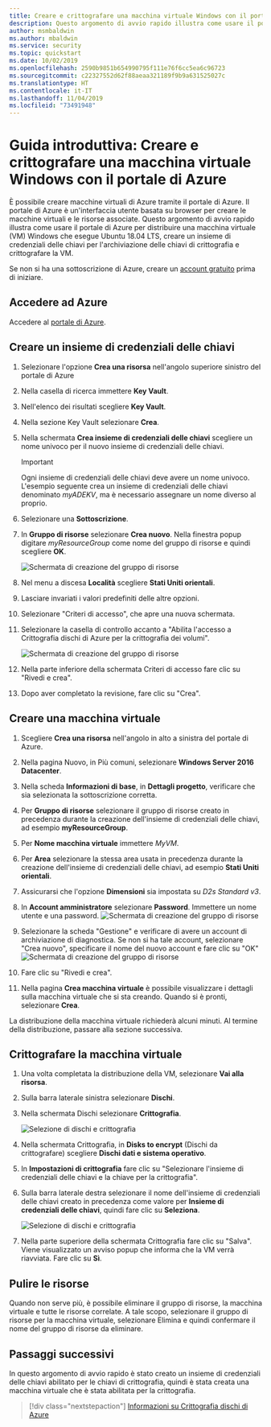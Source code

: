 ```yaml
---
title: Creare e crittografare una macchina virtuale Windows con il portale di Azure
description: Questo argomento di avvio rapido illustra come usare il portale di Azure per creare e crittografare una macchina virtuale Windows
author: msmbaldwin
ms.author: mbaldwin
ms.service: security
ms.topic: quickstart
ms.date: 10/02/2019
ms.openlocfilehash: 2590b9851b654990795f111e76f6cc5ea6c96723
ms.sourcegitcommit: c22327552d62f88aeaa321189f9b9a631525027c
ms.translationtype: HT
ms.contentlocale: it-IT
ms.lasthandoff: 11/04/2019
ms.locfileid: "73491948"
---
```

# <a name="quickstart-create-and-encrypt-a-windows-virtual-machine-with-the-azure-portal"></a>Guida introduttiva: Creare e crittografare una macchina virtuale Windows con il portale di Azure

È possibile creare macchine virtuali di Azure tramite il portale di Azure. Il portale di Azure è un'interfaccia utente basata su browser per creare le macchine virtuali e le risorse associate. Questo argomento di avvio rapido illustra come usare il portale di Azure per distribuire una macchina virtuale (VM) Windows che esegue Ubuntu 18.04 LTS, creare un insieme di credenziali delle chiavi per l'archiviazione delle chiavi di crittografia e crittografare la VM.

Se non si ha una sottoscrizione di Azure, creare un [account gratuito](https://azure.microsoft.com/free/?WT.mc_id=A261C142F) prima di iniziare.

## <a name="sign-in-to-azure"></a>Accedere ad Azure

Accedere al [portale di Azure](https://portal.azure.com).

## <a name="create-a-key-vault"></a>Creare un insieme di credenziali delle chiavi

1. Selezionare l'opzione **Crea una risorsa** nell'angolo superiore sinistro del portale di Azure
1. Nella casella di ricerca immettere **Key Vault**.
1. Nell'elenco dei risultati scegliere **Key Vault**.
1. Nella sezione Key Vault selezionare **Crea**.
1. Nella schermata **Crea insieme di credenziali delle chiavi** scegliere un nome univoco per il nuovo insieme di credenziali delle chiavi.

    > [!Important]
    > Ogni insieme di credenziali delle chiavi deve avere un nome univoco. L'esempio seguente crea un insieme di credenziali delle chiavi denominato *myADEKV*, ma è necessario assegnare un nome diverso al proprio.

1. Selezionare una **Sottoscrizione**.
1.  In **Gruppo di risorse** selezionare **Crea nuovo**. Nella finestra popup digitare *myResourceGroup* come nome del gruppo di risorse e quindi scegliere **OK**. 

    ![Schermata di creazione del gruppo di risorse](../media/disk-encryption/portal-qs-keyvaultcreation.png)

1. Nel menu a discesa **Località** scegliere **Stati Uniti orientali**.
1. Lasciare invariati i valori predefiniti delle altre opzioni.
1. Selezionare "Criteri di accesso", che apre una nuova schermata.
1. Selezionare la casella di controllo accanto a "Abilita l'accesso a Crittografia dischi di Azure per la crittografia dei volumi".

    ![Schermata di creazione del gruppo di risorse](../media/disk-encryption/portal-qs-keyvault-enable-encryption.png)

1. Nella parte inferiore della schermata Criteri di accesso fare clic su "Rivedi e crea".
1. Dopo aver completato la revisione, fare clic su "Crea".

## <a name="create-a-virtual-machine"></a>Creare una macchina virtuale

1. Scegliere **Crea una risorsa** nell'angolo in alto a sinistra del portale di Azure.

1. Nella pagina Nuovo, in Più comuni, selezionare **Windows Server 2016 Datacenter**.
1. Nella scheda **Informazioni di base**, in **Dettagli progetto**, verificare che sia selezionata la sottoscrizione corretta.
1. Per **Gruppo di risorse** selezionare il gruppo di risorse creato in precedenza durante la creazione dell'insieme di credenziali delle chiavi, ad esempio **myResourceGroup**.
1. Per **Nome macchina virtuale** immettere *MyVM*.
1. Per **Area** selezionare la stessa area usata in precedenza durante la creazione dell'insieme di credenziali delle chiavi, ad esempio **Stati Uniti orientali**.
1. Assicurarsi che l'opzione **Dimensioni** sia impostata su *D2s Standard v3*.
1. In **Account amministratore** selezionare **Password**. Immettere un nome utente e una password.
    ![Schermata di creazione del gruppo di risorse](../media/disk-encryption/portal-qs-windows-vm-creation.png)
1. Selezionare la scheda "Gestione" e verificare di avere un account di archiviazione di diagnostica. Se non si ha tale account, selezionare "Crea nuovo", specificare il nome del nuovo account e fare clic su "OK" ![Schermata di creazione del gruppo di risorse](../media/disk-encryption/portal-qs-vm-creation-storage.png)
1. Fare clic su "Rivedi e crea".
1. Nella pagina **Crea macchina virtuale** è possibile visualizzare i dettagli sulla macchina virtuale che si sta creando. Quando si è pronti, selezionare **Crea**.

La distribuzione della macchina virtuale richiederà alcuni minuti. Al termine della distribuzione, passare alla sezione successiva.

## <a name="encrypt-the-virtual-machine"></a>Crittografare la macchina virtuale

1. Una volta completata la distribuzione della VM, selezionare **Vai alla risorsa**.
1. Sulla barra laterale sinistra selezionare **Dischi**.
1. Nella schermata Dischi selezionare **Crittografia**. 

    ![Selezione di dischi e crittografia](../media/disk-encryption/portal-qs-disks-to-encryption.png)

1. Nella schermata Crittografia, in **Disks to encrypt** (Dischi da crittografare) scegliere **Dischi dati e sistema operativo**.
1. In **Impostazioni di crittografia** fare clic su "Selezionare l'insieme di credenziali delle chiavi e la chiave per la crittografia".
1. Sulla barra laterale destra selezionare il nome dell'insieme di credenziali delle chiavi creato in precedenza come valore per **Insieme di credenziali delle chiavi**, quindi fare clic su **Seleziona**.

    ![Selezione di dischi e crittografia](../media/disk-encryption/portal-qs-encrypt-vm-screen.png)
1. Nella parte superiore della schermata Crittografia fare clic su "Salva". Viene visualizzato un avviso popup che informa che la VM verrà riavviata. Fare clic su **Sì**.


## <a name="clean-up-resources"></a>Pulire le risorse

Quando non serve più, è possibile eliminare il gruppo di risorse, la macchina virtuale e tutte le risorse correlate. A tale scopo, selezionare il gruppo di risorse per la macchina virtuale, selezionare Elimina e quindi confermare il nome del gruppo di risorse da eliminare.

## <a name="next-steps"></a>Passaggi successivi

In questo argomento di avvio rapido è stato creato un insieme di credenziali delle chiavi abilitato per le chiavi di crittografia, quindi è stata creata una macchina virtuale che è stata abilitata per la crittografia.  

> [!div class="nextstepaction"]
> [Informazioni su Crittografia dischi di Azure](disk-encryption-overview.md)
